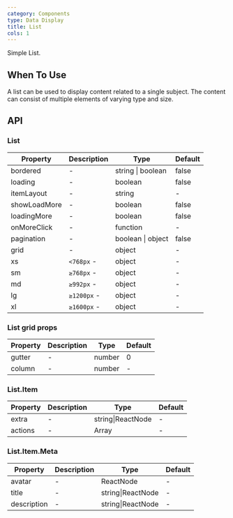 ```yaml
---
category: Components
type: Data Display
title: List 
cols: 1
---
```


Simple List.

## When To Use

A list can be used to display content related to a single subject. The content can consist of multiple elements of varying type and size.

## API

### List

| Property     | Description           | Type     | Default       |
|----------|----------------|----------|--------------|
| bordered | - | string \| boolean   |  false  |
| loading | -| boolean   |  false  |
| itemLayout | - | string |  -  |
| showLoadMore    | -| boolean   |  false  |
| loadingMore  | - | boolean   |  false  |
| onMoreClick    | -| function   | - |
| pagination | - | boolean \| object   |  false  |
| grid | - | object   |  -  |
| xs | `<768px` - | object   |  -  |
| sm | `≥768px` - | object   |  -  |
| md | `≥992px` - | object   |  -  |
| lg | `≥1200px` - | object   |  -  |
| xl | `≥1600px` - | object   |  -  |

### List grid props
| Property     | Description           | Type     | Default       |
---------|-------------|------|---------
| gutter | - | number | 0 |
| column | - | number | - |

### List.Item

| Property     | Description           | Type     | Default       |
---------|-------------|------|---------
| extra | - | string\|ReactNode |  -  |
| actions | - | Array<ReactNode> |  -  |

### List.Item.Meta

| Property     | Description           | Type     | Default       |
---------|-------------|------|---------
| avatar | - | ReactNode |  -  |
| title | - | string\|ReactNode |  -  |
| description | - | string\|ReactNode |  -  |

